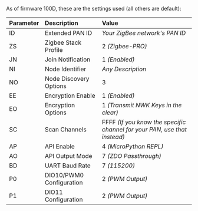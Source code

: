 As of firmware 100D, these are the settings used (all others are default):

|Parameter|Description|Value|
|:-|:-|:-|
|ID|Extended PAN ID|*Your ZigBee network's PAN ID*|
|ZS|Zigbee Stack Profile|2 *(Zigbee-PRO)*|
|JN|Join Notification|1 *(Enabled)*|
|NI|Node Identifier|*Any Description*|
|NO|Node Discovery Options|3|
|EE|Encryption Enable|1 *(Enabled)*|
|EO|Encryption Options|1 *(Transmit NWK Keys in the clear)*|
|SC|Scan Channels|FFFF *(If you know the specific channel for your PAN, use that instead)*|
|AP|API Enable|4 *(MicroPython REPL)*|
|AO|API Output Mode|7 *(ZDO Passthrough)*|
|BD|UART Baud Rate|7 *(115200)*|
|P0|DIO10/PWM0 Configuration|2 *(PWM Output)*|
|P1|DIO11 Configuration|2 *(PWM Output)*|